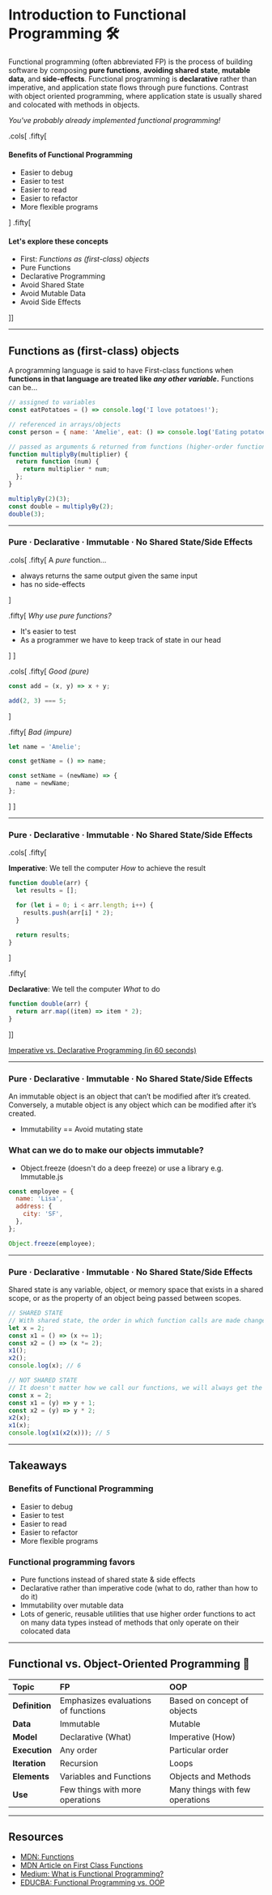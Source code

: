 # Introduction to Functional Programming 🛠

Functional programming (often abbreviated FP) is the process of building software by composing **pure functions**, **avoiding shared state**, **mutable data**, and **side-effects**. Functional programming is **declarative** rather than imperative, and application state flows through pure functions. Contrast with object oriented programming, where application state is usually shared and colocated with methods in objects.

_You've probably already implemented functional programming!_

.cols[
.fifty[

#### Benefits of Functional Programming

- Easier to debug
- Easier to test
- Easier to read
- Easier to refactor
- More flexible programs

]
.fifty[

#### Let's explore these concepts

- First: _Functions as (first-class) objects_
- Pure Functions
- Declarative Programming
- Avoid Shared State
- Avoid Mutable Data
- Avoid Side Effects

]]

---

## **Functions as (first-class) objects**

A programming language is said to have First-class functions when **functions in that language are treated like _any other variable_.**
Functions can be...

```javascript
// assigned to variables
const eatPotatoes = () => console.log('I love potatoes!');

// referenced in arrays/objects
const person = { name: 'Amelie', eat: () => console.log('Eating potatoes') };

// passed as arguments & returned from functions (higher-order functions)
function multiplyBy(multiplier) {
  return function (num) {
    return multiplier * num;
  };
}

multiplyBy(2)(3);
const double = multiplyBy(2);
double(3);
```

---

### **Pure** · Declarative · Immutable · No Shared State/Side Effects

.cols[
.fifty[
A _pure_ function...

- always returns the same output given the same input
- has no side-effects

]

.fifty[
_Why use pure functions?_

- It's easier to test
- As a programmer we have to keep track of state in our head

]
]

.cols[
.fifty[
_Good (pure)_

```javascript
const add = (x, y) => x + y;

add(2, 3) === 5;
```

]

.fifty[
_Bad (impure)_

```javascript
let name = 'Amelie';

const getName = () => name;

const setName = (newName) => {
  name = newName;
};
```

]
]

---

### Pure · **Declarative** · Immutable · No Shared State/Side Effects

.cols[
.fifty[

**Imperative**: We tell the computer _How_ to achieve the result

```javascript
function double(arr) {
  let results = [];

  for (let i = 0; i < arr.length; i++) {
    results.push(arr[i] * 2);
  }

  return results;
}
```

]

.fifty[

**Declarative**: We tell the computer _What_ to do

```javascript
function double(arr) {
  return arr.map((item) => item * 2);
}
```

]]

[Imperative vs. Declarative Programming (in 60 seconds)](https://www.youtube.com/watch?v=JqvMTwnbhnA)

---

### Pure · Declarative · **Immutable** · No Shared State/Side Effects

An immutable object is an object that can’t be modified after it’s created. Conversely, a mutable object is any object which can be modified after it’s created.

- Immutability == Avoid mutating state

### What can we do to make our objects immutable?

- Object.freeze (doesn't do a deep freeze) or use a library e.g. Immutable.js

```javascript
const employee = {
  name: 'Lisa',
  address: {
    city: 'SF',
  },
};

Object.freeze(employee);
```

---

### Pure · Declarative · Immutable · **No Shared State/Side Effects**

Shared state is any variable, object, or memory space that exists in a shared scope, or as the property of an object being passed between scopes.

```javascript
// SHARED STATE
// With shared state, the order in which function calls are made changes the result of the function calls.
let x = 2;
const x1 = () => (x += 1);
const x2 = () => (x *= 2);
x1();
x2();
console.log(x); // 6

// NOT SHARED STATE
// It doesn't matter how we call our functions, we will always get the same results
const x = 2;
const x1 = (y) => y + 1;
const x2 = (y) => y * 2;
x2(x);
x1(x);
console.log(x1(x2(x))); // 5
```

---

## Takeaways

### Benefits of Functional Programming

- Easier to debug
- Easier to test
- Easier to read
- Easier to refactor
- More flexible programs

### Functional programming favors

- Pure functions instead of shared state & side effects
- Declarative rather than imperative code (what to do, rather than how to do it)
- Immutability over mutable data
- Lots of generic, reusable utilities that use higher order functions to act on many data types instead of methods that only operate on their colocated data

---

## Functional vs. Object-Oriented Programming 🚀

| Topic          | FP                                  | OOP                             |
| :------------- | :---------------------------------- | :------------------------------ |
| **Definition** | Emphasizes evaluations of functions | Based on concept of objects     |
| **Data**       | Immutable                           | Mutable                         |
| **Model**      | Declarative (What)                  | Imperative (How)                |
| **Execution**  | Any order                           | Particular order                |
| **Iteration**  | Recursion                           | Loops                           |
| **Elements**   | Variables and Functions             | Objects and Methods             |
| **Use**        | Few things with more operations     | Many things with few operations |

---

## Resources

- [MDN: Functions](https://developer.mozilla.org/en-US/docs/Web/JavaScript/Reference/Functions)
- [MDN Article on First Class Functions](https://developer.mozilla.org/en-US/docs/Glossary/First-class_Function)
- [Medium: What is Functional Programming?](https://medium.com/javascript-scene/master-the-javascript-interview-what-is-functional-programming-7f218c68b3a0)
- [EDUCBA: Functional Programming vs. OOP](https://www.educba.com/functional-programming-vs-oop/)
